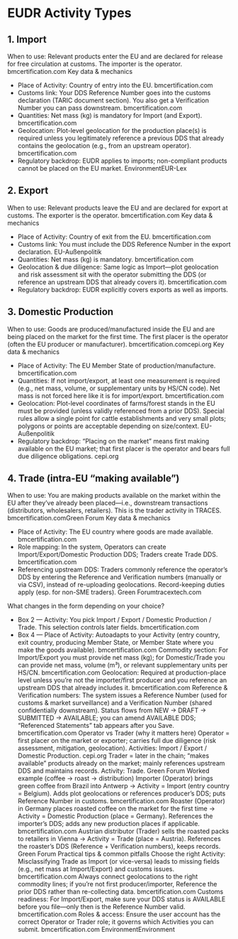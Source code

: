 # EUDR Activity Types

## 1. Import
When to use: Relevant products enter the EU and are declared for release for free circulation at customs. The importer is the operator. bmcertification.com
Key data & mechanics
* Place of Activity: Country of entry into the EU. bmcertification.com
* Customs link: Your DDS Reference Number goes into the customs declaration (TARIC document section). You also get a Verification Number you can pass downstream. bmcertification.com
* Quantities: Net mass (kg) is mandatory for Import (and Export). bmcertification.com
* Geolocation: Plot-level geolocation for the production place(s) is required unless you legitimately reference a previous DDS that already contains the geolocation (e.g., from an upstream operator). bmcertification.com
* Regulatory backdrop: EUDR applies to imports; non-compliant products cannot be placed on the EU market. EnvironmentEUR-Lex
  
## 2. Export
When to use: Relevant products leave the EU and are declared for export at customs. The exporter is the operator. bmcertification.com
Key data & mechanics
* Place of Activity: Country of exit from the EU. bmcertification.com
* Customs link: You must include the DDS Reference Number in the export declaration. EU-Außenpolitik
* Quantities: Net mass (kg) is mandatory. bmcertification.com
* Geolocation & due diligence: Same logic as Import—plot geolocation and risk assessment sit with the operator submitting the DDS (or reference an upstream DDS that already covers it). bmcertification.com
* Regulatory backdrop: EUDR explicitly covers exports as well as imports. 
  
## 3. Domestic Production
When to use: Goods are produced/manufactured inside the EU and are being placed on the market for the first time. The first placer is the operator (often the EU producer or manufacturer). bmcertification.comcepi.org
Key data & mechanics
* Place of Activity: The EU Member State of production/manufacture. bmcertification.com
* Quantities: If not import/export, at least one measurement is required (e.g., net mass, volume, or supplementary units by HS/CN code). Net mass is not forced here like it is for import/export. bmcertification.com
* Geolocation: Plot-level coordinates of farms/forest stands in the EU must be provided (unless validly referenced from a prior DDS). Special rules allow a single point for cattle establishments and very small plots; polygons or points are acceptable depending on size/context. EU-Außenpolitik
* Regulatory backdrop: “Placing on the market” means first making available on the EU market; that first placer is the operator and bears full due diligence obligations. cepi.org
  
## 4. Trade (intra-EU “making available”)
When to use: You are making products available on the market within the EU after they’ve already been placed—i.e., downstream transactions (distributors, wholesalers, retailers). This is the trader activity in TRACES. bmcertification.comGreen Forum
Key data & mechanics
* Place of Activity: The EU country where goods are made available. bmcertification.com
* Role mapping: In the system, Operators can create Import/Export/Domestic Production DDS; Traders create Trade DDS. bmcertification.com
* Referencing upstream DDS: Traders commonly reference the operator’s DDS by entering the Reference and Verification numbers (manually or via CSV), instead of re-uploading geolocations. Record-keeping duties apply (esp. for non-SME traders). Green Forumtracextech.com

What changes in the form depending on your choice?
* Box 2 — Activity: You pick Import / Export / Domestic Production / Trade. This selection controls later fields. bmcertification.com
* Box 4 — Place of Activity: Autoadapts to your Activity (entry country, exit country, producing Member State, or Member State where you make the goods available). bmcertification.com
Commodity section: For Import/Export you must provide net mass (kg); for Domestic/Trade you can provide net mass, volume (m³), or relevant supplementary units per HS/CN. bmcertification.com
Geolocation: Required at production-place level unless you’re not the importer/first producer and you reference an upstream DDS that already includes it. bmcertification.com
Reference & Verification numbers: The system issues a Reference Number (used for customs & market surveillance) and a Verification Number (shared confidentially downstream). Status flows from NEW → DRAFT → SUBMITTED → AVAILABLE; you can amend AVAILABLE DDS; “Referenced Statements” tab appears after you Save. bmcertification.com
Operator vs Trader (why it matters here)
Operator = first placer on the market or exporter; carries full due diligence (risk assessment, mitigation, geolocation). Activities: Import / Export / Domestic Production. cepi.org
Trader = later in the chain; “makes available” products already on the market; mainly references upstream DDS and maintains records. Activity: Trade. Green Forum
Worked example (coffee → roast → distribution)
Importer (Operator) brings green coffee from Brazil into Antwerp → Activity = Import (entry country = Belgium). Adds plot geolocations or references producer’s DDS; puts Reference Number in customs. bmcertification.com
Roaster (Operator) in Germany places roasted coffee on the market for the first time → Activity = Domestic Production (place = Germany). References the importer’s DDS; adds any new production places if applicable. bmcertification.com
Austrian distributor (Trader) sells the roasted packs to retailers in Vienna → Activity = Trade (place = Austria). References the roaster’s DDS (Reference + Verification numbers), keeps records. Green Forum
Practical tips & common pitfalls
Choose the right Activity: Misclassifying Trade as Import (or vice-versa) leads to missing fields (e.g., net mass at Import/Export) and customs issues. bmcertification.com
Always connect geolocations to the right commodity lines; if you’re not first producer/importer, Reference the prior DDS rather than re-collecting data. bmcertification.com
Customs readiness: For Import/Export, make sure your DDS status is AVAILABLE before you file—only then is the Reference Number valid. bmcertification.com
Roles & access: Ensure the user account has the correct Operator or Trader role; it governs which Activities you can submit. bmcertification.com
EnvironmentEnvironment